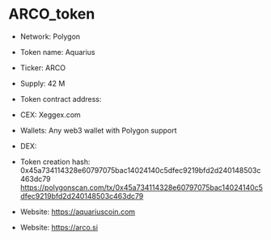 # ARCO_token

* Network: Polygon
* Token name: Aquarius
* Ticker: ARCO
* Supply: 42 M
* Token contract address: 
* CEX: Xeggex.com
* Wallets: Any web3 wallet with Polygon support
* DEX:

* Token creation hash: 0x45a734114328e60797075bac14024140c5dfec9219bfd2d240148503c463dc79 https://polygonscan.com/tx/0x45a734114328e60797075bac14024140c5dfec9219bfd2d240148503c463dc79
* Website: https://aquariuscoin.com
* Website: https://arco.si
  
